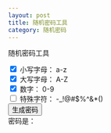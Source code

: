 ```yaml
---
layout: post
title: 随机密码工具
category: 随机密码
---
```


随机密码工具
<!--more-->

<div>
	<input type="checkbox" id="english" name="english" checked/>
	<label for="alpha"> 小写字母： a-z </label><br>
	<input type="checkbox" id="ENGLISH" name="ENGLISH" checked/>
	<label for="alpha"> 大写字母： A-Z </label><br>
	<input type="checkbox" id="num" name="num" checked/>
	<label for="alpha"> 数字： 0-9 </label><br>
	<input type="checkbox" id="special" name="special" value="true" />
	<label for="alpha"> 特殊字符： -_!@#$%^&*() </label><br>
	<input type="button" value="生成密码" onclick="RandomPassword()" /><br>
	<label> 密码是： </label><label id="output"></label><br>
	<script type="text/javascript">
		function getOne(arr) {
			return arr[Math.floor(Math.random()*arr.length)];
		}
		function RandomPassword(){
			var num = ["0","1","2","3","4","5","6","7","8","9"];
			var english = ["a","b","c","d","e","f","g","h","i","j","k","l","m","n","o","p","q","r","s","t","u","v","w","x","y","z"];
			var ENGLISH = ["A","B","C","D","E","F","G","H","I","J","K","L","M","N","O","P","Q","R","S","T","U","V","W","X","Y","Z"];
			var special = ["-","_","!","@","#","$","%","^","&","*","(",")"];
			var alpha = [];
			var arr = [];
			if (document.getElementById('num').checked == true) {
				alpha = alpha.concat(num);
				arr.push(getOne(num));
			}
			if (document.getElementById('english').checked == true) {
				alpha = alpha.concat(english);
				arr.push(getOne(english));
			}

			if (document.getElementById('ENGLISH').checked == true) {
				alpha = alpha.concat(ENGLISH);
				arr.push(getOne(ENGLISH));
			}
			if (document.getElementById('special').checked == true) {
				alpha = alpha.concat(special);
				arr.push(getOne(special));
			}
			for(var i=4; i<16; i++){
				arr.push(alpha[Math.floor(Math.random()*alpha.length)]);
			}
			var newArr = [];
			for(var j=0; j<16; j++){
				newArr.push(arr.splice(Math.random()*arr.length,1)[0]);
			}
			document.getElementById('output').innerHTML=newArr.join("")
		}
	</script>
</div>
